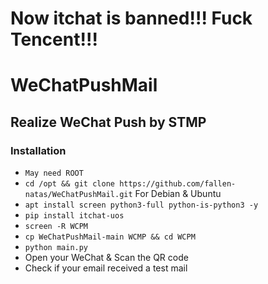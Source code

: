 # Now itchat is banned!!! Fuck Tencent!!!
# WeChatPushMail
## Realize WeChat Push by STMP
### Installation
- `May need ROOT`
- `cd /opt && git clone https://github.com/fallen-natas/WeChatPushMail.git`
	For Debian & Ubuntu
- `apt install screen python3-full python-is-python3 -y`
- `pip install itchat-uos`
- `screen -R WCPM`
- `cp WeChatPushMail-main WCMP && cd WCPM`
- `python main.py`
- Open your WeChat & Scan the QR code
- Check if your email received a test mail
